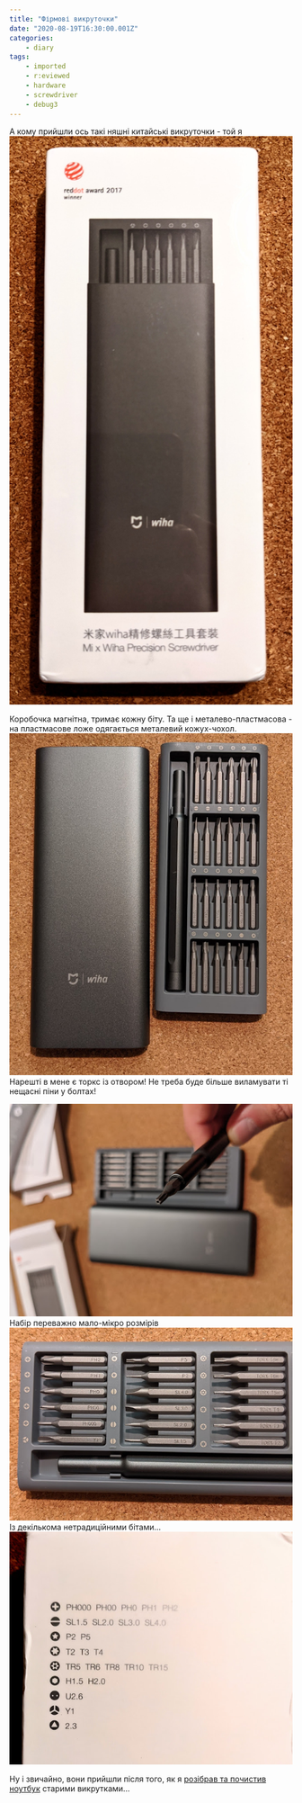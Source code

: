 ```yaml
---
title: "Фірмові викруточки"
date: "2020-08-19T16:30:00.001Z"
categories:
    - diary
tags:
    - imported
    - r:eviewed
    - hardware
    - screwdriver
    - debug3
---
```


А кому прийшли ось такі няшні китайські викруточки - той я![![](thumb_00.jpg)](img00.jpg)  
  
Коробочка магнітна, тримає кожну біту. Та ще і металево-пластмасова - на пластмасове ложе одягається металевий кожух-чохол.  
[![](thumb_01.jpg)](img01.jpg)  
Нарешті в мене є торкс із отвором! Не треба буде більше виламувати ті нещасні піни у болтах!


[![](thumb_02.jpg)](img02.jpg)  
Набір переважно мало-мікро розмірів  
[![](thumb_03.jpg)](img03.jpg)  
Із декількома нетрадиційними бітами...  
[![](thumb_04.jpg)](img04.jpg)  
  
Ну і звичайно, вони прийшли після того, як я [розібрав та почистив ноутбук](/posts/2020/07/30) старими викрутками...
